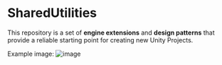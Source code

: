 # SharedUtilities

This repository is a set of **engine extensions** and **design patterns** that provide a reliable starting point for creating new Unity Projects. 

Example image: 
![image](https://user-images.githubusercontent.com/3145170/158504242-a92c83f9-bd90-435c-98fc-32e545cbe55c.png)
